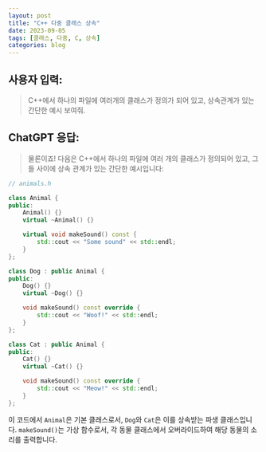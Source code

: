 ```yaml
---
layout: post
title: "C++ 다중 클래스 상속"
date: 2023-09-05
tags: [클래스, 다중, C, 상속]
categories: blog
---
```


## 사용자 입력:
> C++에서 하나의 파일에 여러개의 클래스가 정의가 되어 있고, 상속관계가 있는 간단한 예시 보여줘.

## ChatGPT 응답:
> 물론이죠! 다음은 C++에서 하나의 파일에 여러 개의 클래스가 정의되어 있고, 그들 사이에 상속 관계가 있는 간단한 예시입니다:

```cpp
// animals.h

class Animal {
public:
    Animal() {}
    virtual ~Animal() {}

    virtual void makeSound() const {
        std::cout << "Some sound" << std::endl;
    }
};

class Dog : public Animal {
public:
    Dog() {}
    virtual ~Dog() {}

    void makeSound() const override {
        std::cout << "Woof!" << std::endl;
    }
};

class Cat : public Animal {
public:
    Cat() {}
    virtual ~Cat() {}

    void makeSound() const override {
        std::cout << "Meow!" << std::endl;
    }
};
```

이 코드에서 `Animal`은 기본 클래스로서, `Dog`와 `Cat`은 이를 상속받는 파생 클래스입니다. `makeSound()`는 가상 함수로서, 각 동물 클래스에서 오버라이드하여 해당 동물의 소리를 출력합니다.

